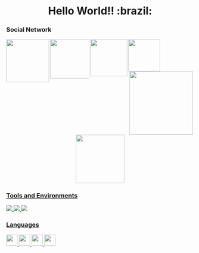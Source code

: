 <!---
xxvelho/xxvelho is a ✨ special ✨ repository because its `README.md` (this file) appears on your GitHub profile.
You can click the Preview link to take a look at your changes.
--->

<h1 align="center"> Hello World!! :brazil:</h1>

### Social Network
<!--INSTAGRAM-->
<a href="https://www.instagram.com/xxvelho/">
  <img align="left" width="115px" src="https://img.shields.io/badge/Instagram-E4405F?style=for-the-badge&logo=instagram&logoColor=white" />
</a>
  
<!--LINKEDIN-->
<a href="https://www.linkedin.com/in/eliveltonbouteille/">
  <img align="left" width="105px" src="https://img.shields.io/badge/LinkedIn-0077B5?style=for-the-badge&logo=linkedin&logoColor=white" />
</a>

<!--TWITTER-->
<a href="https://twitter.com/xxvelho">
  <img align="left" width="98.8px" src="https://img.shields.io/badge/Twitter-1DA1F2?style=for-the-badge&logo=twitter&logoColor=white" />
</a>

<!--GMAIL-->
<a href="https://mail.google.com/mail/u/0/?fs=1&tf=cm&source=mailto&to=eliveltoncontact@gmail.com">
  <img align="left" width="85.6px" src="https://img.shields.io/badge/Gmail-D14836?style=for-the-badge&logo=gmail&logoColor=white" />
</a>

### ㅤㅤㅤㅤㅤㅤ

<div align="center">
  <a href="https://github.com/xxvelho">
  <img height="170em" src="https://github-readme-stats.vercel.app/api?username=xxvelho&show_icons=true&theme=dracula&include_all_commits=true&count_private=true"/>
  <img height="130em" src="https://github-readme-stats.vercel.app/api/top-langs/?username=xxvelho&layout=compact&langs_count=7&theme=dracula"/>
</div>
 

### Tools and Environments

<p>

<img src="https://img.shields.io/badge/Editor-VSCode-green?logo=Visual%20Studio%20Code">
<img src="https://img.shields.io/badge/OS-Windows-organge?logo=Windows">
<img src="https://img.shields.io/badge/OS-Linux-organge?logo=Linux">

</p>


### Languages
<p>
<!--C-->
<code><img height="30" src="https://img.shields.io/badge/C-00599C?style=for-the-badge&logo=c&logoColor=white"></code>
<!--C++-->
<code><img height="30" src="https://img.shields.io/badge/C%2B%2B-00599C?style=for-the-badge&logo=c%2B%2B&logoColor=white"></code>
<!--PYTHON-->
<code><img height="30" 
src="https://img.shields.io/badge/Python-FFD43B?style=for-the-badge&logo=python&logoColor=blue"></code>
<!--RUBY-->
<code><img height="30" 
src="https://img.shields.io/badge/Ruby-CC342D?style=for-the-badge&logo=ruby&logoColor=white"></code>
